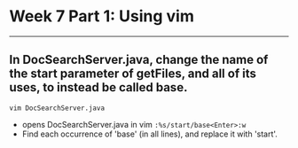 # Week 7 Part 1: Using vim

---

## In DocSearchServer.java, change the name of the start parameter of getFiles, and all of its uses, to instead be called base.

```vim DocSearchServer.java```
- opens DocSearchServer.java in vim
```:%s/start/base<Enter>:w```
- Find each occurrence of 'base' (in all lines), and replace it with 'start'.